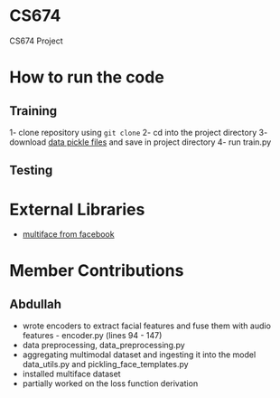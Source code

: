 # CS674
CS674 Project


# How to run the code

## Training
1- clone repository using `git clone`
2- cd into the project directory
3- download [data pickle files](https://drive.google.com/drive/folders/1N6P-v1yPJT0vDN5pO9qxFfK1nayBMG8B?usp=sharing) and save in project directory
4- run train.py


## Testing


# External Libraries
* [multiface from facebook](https://github.com/facebookresearch/multiface)

# Member Contributions

## Abdullah
* wrote encoders to extract facial features and fuse them with audio features - encoder.py (lines 94 - 147)
* data preprocessing, data_preprocessing.py
* aggregating multimodal dataset and ingesting it into the model data_utils.py and pickling_face_templates.py
* installed multiface dataset
* partially worked on the loss function derivation